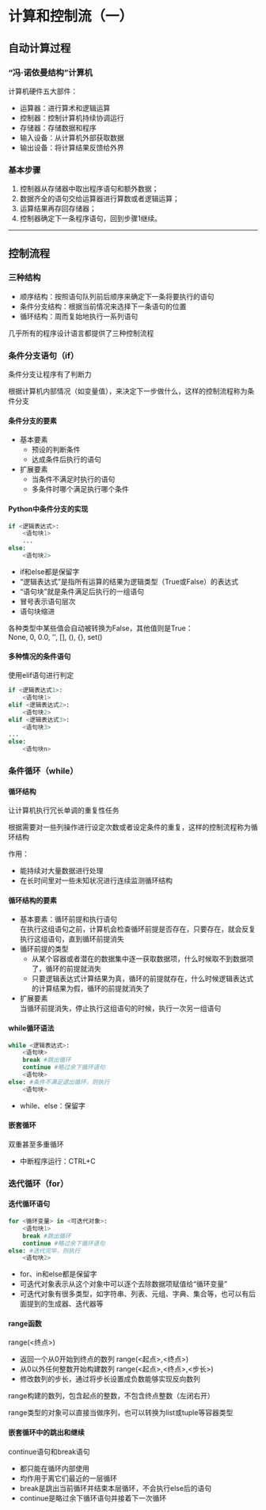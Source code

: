 # 计算和控制流（一）
## 自动计算过程
### “冯·诺依曼结构”计算机
计算机硬件五大部件：
- 运算器：进行算术和逻辑运算
- 控制器：控制计算机持续协调运行
- 存储器：存储数据和程序
- 输入设备：从计算机外部获取数据
- 输出设备：将计算结果反馈给外界

### 基本步骤
1. 控制器从存储器中取出程序语句和额外数据；
2. 数据齐全的语句交给运算器进行算数或者逻辑运算；
3. 运算结果再存回存储器；
4. 控制器确定下一条程序语句，回到步骤1继续。

---

## 控制流程
### 三种结构
- 顺序结构：按照语句队列前后顺序来确定下一条将要执行的语句
- 条件分支结构：根据当前情况来选择下一条语句的位置
- 循环结构：周而复始地执行一系列语句

几乎所有的程序设计语言都提供了三种控制流程

### 条件分支语句（if）
条件分支让程序有了判断力

根据计算机内部情况（如变量值），来决定下一步做什么，这样的控制流程称为条件分支

#### 条件分支的要素
- 基本要素
    - 预设的判断条件
    - 达成条件后执行的语句
- 扩展要素
    - 当条件不满足时执行的语句
    - 多条件时哪个满足执行哪个条件

#### Python中条件分支的实现
```python
if <逻辑表达式>:
    <语句块1>
    ...
else:
    <语句块2>
```
- if和else都是保留字
- “逻辑表达式”是指所有运算的结果为逻辑类型（True或False）的表达式
- “语句块”就是条件满足后执行的一组语句
- 冒号表示语句层次
- 语句块缩进

各种类型中某些值会自动被转换为False，其他值则是True：   
None, 0, 0.0, '', [], (), {}, set()

#### 多种情况的条件语句
使用elif语句进行判定
```python
if <逻辑表达式1>:
    <语句块1>
elif <逻辑表达式2>:
    <语句块2>
elif <逻辑表达式3>:
    <语句块3>
...
else:
    <语句块n>
```

### 条件循环（while）
#### 循环结构
让计算机执行冗长单调的重复性任务

根据需要对一些列操作进行设定次数或者设定条件的重复，这样的控制流程称为循环结构

作用：
- 能持续对大量数据进行处理
- 在长时间里对一些未知状况进行连续监测循环结构

#### 循环结构的要素
- 基本要素：循环前提和执行语句  
在执行这组语句之前，计算机会检查循环前提是否存在，只要存在，就会反复执行这组语句，直到循环前提消失
- 循环前提的类型
    - 从某个容器或者潜在的数据集中逐一获取数据项，什么时候取不到数据项了，循环的前提就消失
    - 只要逻辑表达式计算结果为真，循环的前提就存在，什么时候逻辑表达式的计算结果为假，循环的前提就消失了
- 扩展要素  
当循环前提消失，停止执行这组语句的时候，执行一次另一组语句

#### while循环语法
```python
while <逻辑表达式>:
    <语句块>
    break #跳出循环
    continue #略过余下循环语句
    <语句块>
else: #条件不满足退出循环，则执行
    <语句块>
```
- while、else：保留字

#### 嵌套循环
双重甚至多重循环
- 中断程序运行：CTRL+C

### 迭代循环（for）
#### 迭代循环语句
```python
for <循环变量> in <可迭代对象>:
    <语句块1>
    break #跳出循环
    continue #略过余下循环语句
else: #迭代完毕，则执行
    <语句块2>
```
- for、in和else都是保留字
- 可迭代对象表示从这个对象中可以逐个去除数据项赋值给“循环变量”
- 可迭代对象有很多类型，如字符串、列表、元组、字典、集合等，也可以有后面提到的生成器、迭代器等

#### range函数
range(<终点>)
- 返回一个从0开始到终点的数列
range(<起点>,<终点>)
- 从0以外任何整数开始构建数列
range(<起点>,<终点>,<步长>)
- 修改数列的步长，通过将步长设置成负数能够实现反向数列

range构建的数列，包含起点的整数，不包含终点整数（左闭右开）

range类型的对象可以直接当做序列，也可以转换为list或tuple等容器类型

#### 嵌套循环中的跳出和继续
continue语句和break语句
- 都只能在循环内部使用
- 均作用于离它们最近的一层循环
- break是跳出当前循环并结束本层循环，不会执行else后的语句
- continue是略过余下循环语句并接着下一次循环

